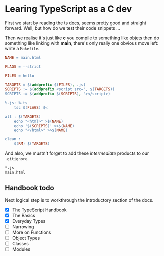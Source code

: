 # Learing TypeScript as a C dev

First we start by reading the ts [docs](https://www.typescriptlang.org/docs/handbook/), seems pretty good and straight forward. Well, but how do we test their code snippets ...

Then we realise it's just like **c** you compile to something like objets then do something like linking with **main**, there's only really one obvious move left: write a `Makefile`.

```Makefile
NAME = main.html

FLAGS = --strict

FILES = hello

TARGETS = $(addprefix $(FILES), .js)
SCRIPTS := $(addprefix <script src=", $(TARGETS))
SCRIPTS := $(addprefix $(SCRIPTS), "></script>)

%.js: %.ts
	tsc $(FLAGS) $<

all : $(TARGETS)
	echo "<html>" >$(NAME)
	echo '$(SCRIPTS)' >>$(NAME)
	echo "</html>" >>$(NAME)

clean :
	$(RM) $(TARGETS)

```

And also, we mustn't forget to add these _intermediate_ products to our `.gitignore`.

```txt
*.js
main.html
```

## Handbook todo

Next logical step is to workthrough the introductory section of the docs.

 - [x] The TypeScript Handbook
 - [x] The Basics
 - [x] Everyday Types
 - [ ] Narrowing
 - [ ] More on Functions
 - [ ] Object Types
 - [ ] Classes
 - [ ] Modules
